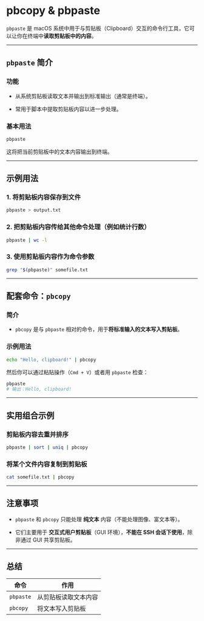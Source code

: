 # pbcopy & pbpaste

`pbpaste` 是 macOS 系统中用于与剪贴板（Clipboard）交互的命令行工具，它可以让你在终端中**读取剪贴板中的内容**。

---

##  `pbpaste` 简介

### 功能

- 从系统剪贴板读取文本并输出到标准输出（通常是终端）。
    
- 常用于脚本中提取剪贴板内容以进一步处理。
    

### 基本用法

```bash
pbpaste
```

这将把当前剪贴板中的文本内容输出到终端。

---

## 示例用法

### 1. 将剪贴板内容保存到文件

```bash
pbpaste > output.txt
```

### 2. 把剪贴板内容传给其他命令处理（例如统计行数）

```bash
pbpaste | wc -l
```

### 3. 使用剪贴板内容作为命令参数

```bash
grep "$(pbpaste)" somefile.txt
```

---

## 配套命令：`pbcopy`

### 简介

- `pbcopy` 是与 `pbpaste` 相对的命令，用于**将标准输入的文本写入剪贴板**。
    

### 示例用法

```bash
echo "Hello, clipboard!" | pbcopy
```

然后你可以通过粘贴操作（`Cmd + V`）或者用 `pbpaste` 检查：

```bash
pbpaste
# 输出：Hello, clipboard!
```

---

## 实用组合示例

### 剪贴板内容去重并排序

```bash
pbpaste | sort | uniq | pbcopy
```

### 将某个文件内容复制到剪贴板

```bash
cat somefile.txt | pbcopy
```

---

## 注意事项

- `pbpaste` 和 `pbcopy` 只能处理 **纯文本** 内容（不能处理图像、富文本等）。
    
- 它们主要用于 **交互式用户剪贴板**（GUI 环境），**不能在 SSH 会话下使用**，除非通过 GUI 共享剪贴板。
    

---

## 总结

|命令|作用|
|---|---|
|`pbpaste`|从剪贴板读取文本内容|
|`pbcopy`|将文本写入剪贴板|
